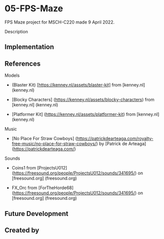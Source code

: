 # 05-FPS-Maze
FPS Maze project for MSCH-C220 made 9 April 2022.

Description

## Implementation

## References

Models

* (Blaster Kit) [https://kenney.nl/assets/blaster-kit] from [kenney.nl] (kenney.nl)

* [Blocky Characters] (https://kenney.nl/assets/blocky-characters) from [kenney.nl] (kenney.nl)

* [Platformer Kit] (https://kenney.nl/assets/platformer-kit) from [kenney.nl] (kenney.nl)

Music

* [No Place For Straw Cowboys] (https://patrickdearteaga.com/royalty-free-music/no-place-for-straw-cowboys/) by [Patrick de Arteaga] (https://patrickdearteaga.com/)

Sounds

* Coins1 from [ProjectsU012] (https://freesound.org/people/ProjectsU012/sounds/341695/) on [freesound.org] (freesound.org)

* FX_Orc from [ForTheHorde68] (https://freesound.org/people/ProjectsU012/sounds/341695/) on [freesound.org] (freesound.org)

## Future Development

## Created by
